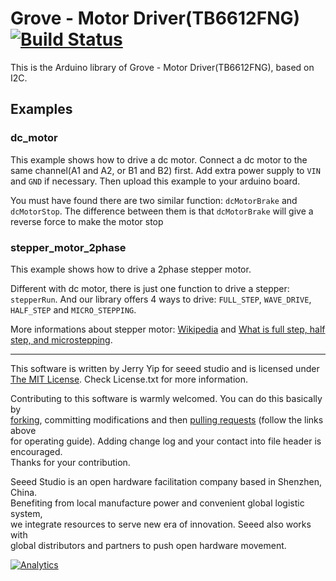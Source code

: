 # Grove - Motor Driver(TB6612FNG)  [![Build Status](https://travis-ci.com/Seeed-Studio/Grove_Motor_Driver_TB6612FNG.svg?branch=master)](https://travis-ci.com/Seeed-Studio/Grove_Motor_Driver_TB6612FNG)

This is the Arduino library of Grove - Motor Driver(TB6612FNG), based on I2C.

## Examples

### dc_motor
This example shows how to drive a dc motor. Connect a dc motor to the same channel(A1 and A2, or B1 and B2) first. Add extra power supply to `VIN` and `GND` if necessary. Then upload this example to your arduino board.


You must have found there are two similar function: `dcMotorBrake` and `dcMotorStop`. The difference between them is that `dcMotorBrake` will give a reverse force to make the motor stop

### stepper_motor_2phase
This example shows how to drive a 2phase stepper motor. 

Different with dc motor, there is just one function to drive a stepper: `stepperRun`. And our library offers 4 ways to drive: `FULL_STEP`, `WAVE_DRIVE`, `HALF_STEP` and `MICRO_STEPPING`.


More informations about stepper motor: [Wikipedia](https://en.wikipedia.org/wiki/Stepper_motor) and [What is full step, half step, and microstepping](https://www.rs-online.com/designspark/stepper-motors-and-drives-what-is-full-step-half-step-and-microstepping).


----

This software is written by Jerry Yip for seeed studio and is licensed under [The MIT License](http://opensource.org/licenses/mit-license.php). Check License.txt for more information.<br>

Contributing to this software is warmly welcomed. You can do this basically by<br>
[forking](https://help.github.com/articles/fork-a-repo), committing modifications and then [pulling requests](https://help.github.com/articles/using-pull-requests) (follow the links above<br>
for operating guide). Adding change log and your contact into file header is encouraged.<br>
Thanks for your contribution.

Seeed Studio is an open hardware facilitation company based in Shenzhen, China. <br>
Benefiting from local manufacture power and convenient global logistic system, <br>
we integrate resources to serve new era of innovation. Seeed also works with <br>
global distributors and partners to push open hardware movement.<br>


[![Analytics](https://ga-beacon.appspot.com/UA-46589105-3/grove-motor-driver-tb6612fng)](https://github.com/igrigorik/ga-beacon)
